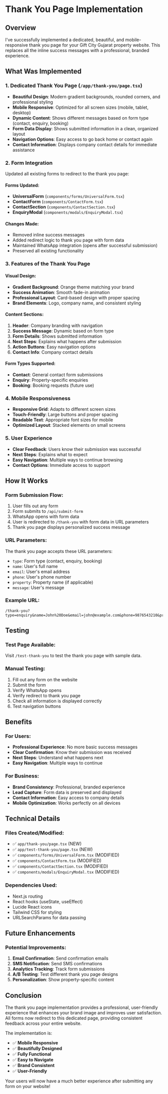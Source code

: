 # Thank You Page Implementation

## Overview
I've successfully implemented a dedicated, beautiful, and mobile-responsive thank you page for your Gift City Gujarat property website. This replaces all the inline success messages with a professional, branded experience.

## What Was Implemented

### 1. Dedicated Thank You Page (`/app/thank-you/page.tsx`)
- **Beautiful Design**: Modern gradient backgrounds, rounded corners, and professional styling
- **Mobile Responsive**: Optimized for all screen sizes (mobile, tablet, desktop)
- **Dynamic Content**: Shows different messages based on form type (contact, enquiry, booking)
- **Form Data Display**: Shows submitted information in a clean, organized layout
- **Navigation Options**: Easy access to go back home or contact again
- **Contact Information**: Displays company contact details for immediate assistance

### 2. Form Integration
Updated all existing forms to redirect to the thank you page:

#### Forms Updated:
- **UniversalForm** (`components/forms/UniversalForm.tsx`)
- **ContactForm** (`components/ContactForm.tsx`) 
- **ContactSection** (`components/ContactSection.tsx`)
- **EnquiryModal** (`components/modals/EnquiryModal.tsx`)

#### Changes Made:
- Removed inline success messages
- Added redirect logic to thank you page with form data
- Maintained WhatsApp integration (opens after successful submission)
- Preserved all existing functionality

### 3. Features of the Thank You Page

#### Visual Design:
- **Gradient Background**: Orange theme matching your brand
- **Success Animation**: Smooth fade-in animation
- **Professional Layout**: Card-based design with proper spacing
- **Brand Elements**: Logo, company name, and consistent styling

#### Content Sections:
1. **Header**: Company branding with navigation
2. **Success Message**: Dynamic based on form type
3. **Form Details**: Shows submitted information
4. **Next Steps**: Explains what happens after submission
5. **Action Buttons**: Easy navigation options
6. **Contact Info**: Company contact details

#### Form Types Supported:
- **Contact**: General contact form submissions
- **Enquiry**: Property-specific enquiries
- **Booking**: Booking requests (future use)

### 4. Mobile Responsiveness
- **Responsive Grid**: Adapts to different screen sizes
- **Touch-Friendly**: Large buttons and proper spacing
- **Readable Text**: Appropriate font sizes for mobile
- **Optimized Layout**: Stacked elements on small screens

### 5. User Experience
- **Clear Feedback**: Users know their submission was successful
- **Next Steps**: Explains what to expect
- **Easy Navigation**: Multiple ways to continue browsing
- **Contact Options**: Immediate access to support

## How It Works

### Form Submission Flow:
1. User fills out any form
2. Form submits to `/api/submit-form`
3. WhatsApp opens with form data
4. User is redirected to `/thank-you` with form data in URL parameters
5. Thank you page displays personalized success message

### URL Parameters:
The thank you page accepts these URL parameters:
- `type`: Form type (contact, enquiry, booking)
- `name`: User's full name
- `email`: User's email address
- `phone`: User's phone number
- `property`: Property name (if applicable)
- `message`: User's message

### Example URL:
```
/thank-you?type=enquiry&name=John%20Doe&email=john@example.com&phone=9876543210&property=Nila%20Vida&message=I%20am%20interested
```

## Testing

### Test Page Available:
Visit `/test-thank-you` to test the thank you page with sample data.

### Manual Testing:
1. Fill out any form on the website
2. Submit the form
3. Verify WhatsApp opens
4. Verify redirect to thank you page
5. Check all information is displayed correctly
6. Test navigation buttons

## Benefits

### For Users:
- **Professional Experience**: No more basic success messages
- **Clear Confirmation**: Know their submission was received
- **Next Steps**: Understand what happens next
- **Easy Navigation**: Multiple ways to continue

### For Business:
- **Brand Consistency**: Professional, branded experience
- **Lead Capture**: Form data is preserved and displayed
- **Contact Information**: Easy access to company details
- **Mobile Optimization**: Works perfectly on all devices

## Technical Details

### Files Created/Modified:
- ✅ `app/thank-you/page.tsx` (NEW)
- ✅ `app/test-thank-you/page.tsx` (NEW)
- ✅ `components/forms/UniversalForm.tsx` (MODIFIED)
- ✅ `components/ContactForm.tsx` (MODIFIED)
- ✅ `components/ContactSection.tsx` (MODIFIED)
- ✅ `components/modals/EnquiryModal.tsx` (MODIFIED)

### Dependencies Used:
- Next.js routing
- React hooks (useState, useEffect)
- Lucide React icons
- Tailwind CSS for styling
- URLSearchParams for data passing

## Future Enhancements

### Potential Improvements:
1. **Email Confirmation**: Send confirmation emails
2. **SMS Notification**: Send SMS confirmations
3. **Analytics Tracking**: Track form submissions
4. **A/B Testing**: Test different thank you page designs
5. **Personalization**: Show property-specific content

## Conclusion

The thank you page implementation provides a professional, user-friendly experience that enhances your brand image and improves user satisfaction. All forms now redirect to this dedicated page, providing consistent feedback across your entire website.

The implementation is:
- ✅ **Mobile Responsive**
- ✅ **Beautifully Designed**
- ✅ **Fully Functional**
- ✅ **Easy to Navigate**
- ✅ **Brand Consistent**
- ✅ **User-Friendly**

Your users will now have a much better experience after submitting any form on your website! 